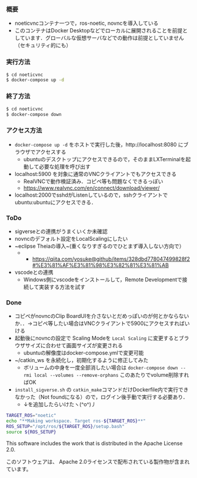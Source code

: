 ### 概要
- noeticvncコンテナ一つで，ros-noetic, novncを導入している
- このコンテナはDocker Desktopなどでローカルに展開されることを前提としています．グローバルな仮想サーバなどでの動作は前提としていません（セキュリティ的にも）

### 実行方法
```sh
$ cd noeticvnc
$ docker-compose up -d
```

### 終了方法
```sh
$ cd noeticvnc
$ docker-compose down
```

### アクセス方法
- `docker-compose up -d` をホストで実行した後，http://localhost:8080 にブラウザでアクセスする
  - ubuntuのデスクトップにアクセスできるので，そのままLXTerminalを起動して必要な処理を呼び出す
- localhost:5900 を対象に通常のVNCクライアントでもアクセスできる
  - RealVNCで動作検証済み．コピペ等も問題なくできるっぽい
  - https://www.realvnc.com/en/connect/download/viewer/
- localhost:2000でsshdがListenしているので，sshクライアントでubuntu:ubuntuにアクセスできる．

### ToDo
- sigverseとの連携がうまくいくか未確認
- novncのデフォルト設定をLocalScalingにしたい
- ~eclipse Theiaの導入~(重くなりすぎるのでひとまず導入しない方向で）
  -   - https://qiita.com/yosuke@github/items/328dbd778047499828f2#%E3%81%AF%E3%81%98%E3%82%81%E3%81%AB
- vscodeとの連携
  - Windows側にvscodeをインストールして，Remote Developmentで接続して実装する方法を試す

### Done
- コピペがnovncのClip BoardUIを介さないとだめっぽいのが何とかならないか．．->コピペ等したい場合はVNCクライアントで5900にアクセスすればいける
- 起動後にnovncの設定で Scaling Modeを `Local Scaling` に変更するとブラウザサイズに合わせて画面サイズが変更される
  - ubuntuの解像度はdocker-compose.ymlで変更可能
- ~/catkin_ws を永続化し，初期化するように修正してみた
  - ボリュームの中身を一度全部消したい場合は `docker-compose down --rmi local --volumes --remove-orphans` このあたりでvolume削除すればOK
- `install_sigverse.sh` の `catkin_make`コマンドだけDockerfile内で実行できなかった（Not foundになる）ので，ログイン後手動で実行する必要あり．
  - ↓を追加したらいけたヽ(^o^)丿
```sh
TARGET_ROS="noetic"
echo "**Making workspace. Target ros-${TARGET_ROS}**"
ROS_SETUP="/opt/ros/${TARGET_ROS}/setup.bash"
source ${ROS_SETUP}
```


This software includes the work that is distributed in the Apache License 2.0.

このソフトウェアは、 Apache 2.0ライセンスで配布されている製作物が含まれています。
